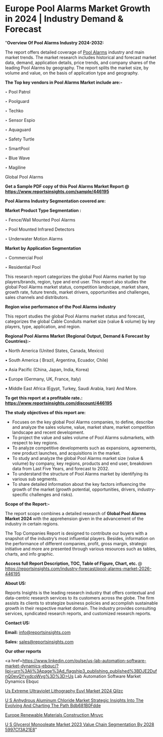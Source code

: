 # Europe Pool Alarms Market Growth in 2024 | Industry Demand & Forecast

"<strong>Overview Of Pool Alarms Industry 2024-2032:</strong>

The report offers detailed coverage of <a href=https://www.reportsinsights.com/sample/446195>Pool Alarms</a> industry and main market trends. The market research includes historical and forecast market data, demand, application details, price trends, and company shares of the leading Pool Alarms by geography. The report splits the market size, by volume and value, on the basis of application type and geography.

<strong>The Top key vendors in Pool Alarms Market include are:- </strong>

‣ Pool Patrol

‣ Poolguard

‣ Techko

‣ Sensor Espio

‣ Aquaguard

‣ Safety Turtle

‣ SmartPool

‣ Blue Wave

‣ Magiline

Global Pool Alarms

<strong>Get a Sample PDF copy of this Pool Alarms Market Report </strong><strong>@ <a href=https://www.reportsinsights.com/sample/446195 style=color:#0000ff;>https://www.reportsinsights.com/sample/446195</a> </strong>

<strong>Pool Alarms Industry Segmentation covered are:</strong>

<strong>Market Product Type Segmentation :</strong>

‣ Fence/Wall Mounted Pool Alarms

‣ Pool Mounted Infrared Detectors

‣ Underwater Motion Alarms

<strong>Market by Application Segmentation</strong>

‣ Commercial Pool

‣ Residential Pool

This research report categorizes the global Pool Alarms market by top players/brands, region, type and end user. This report also studies the global Pool Alarms market status, competition landscape, market share, growth rate, future trends, market drivers, opportunities and challenges, sales channels and distributors.

<strong>Region wise performance of the Pool Alarms industry</strong><strong> </strong>

This report studies the global Pool Alarms market status and forecast, categorizes the global Cable Conduits market size (value &amp; volume) by key players, type, application, and region. 

<strong>Regional Pool Alarms Market (Regional Output, Demand &amp; Forecast by Countries):-</strong>

• North America (United States, Canada, Mexico)

• South America ( Brazil, Argentina, Ecuador, Chile)

• Asia Pacific (China, Japan, India, Korea)

• Europe (Germany, UK, France, Italy)

• Middle East Africa (Egypt, Turkey, Saudi Arabia, Iran) And More.

<strong>To get this report at a profitable rate.: <a href=https://www.reportsinsights.com/discount/446195 style=color:#0000ff;>https://www.reportsinsights.com/discount/446195</a></strong>

<strong>The study objectives of this report are:</strong>
<ul>
  <li>Focuses on the key global Pool Alarms companies, to define, describe and analyze the sales volume, value, market share, market competition landscape and recent development.</li>
  <li>To project the value and sales volume of Pool Alarms submarkets, with respect to key regions.</li>
  <li>To analyze competitive developments such as expansions, agreements, new product launches, and acquisitions in the market.</li>
  <li>To study and analyze the global Pool Alarms market size (value &amp; volume) by company, key regions, products and end user, breakdown data from Last Five Years, and forecast to 2032.</li>
  <li>To understand the structure of Pool Alarms market by identifying its various sub segments.</li>
  <li>To share detailed information about the key factors influencing the growth of the market (growth potential, opportunities, drivers, industry-specific challenges and risks).</li>
</ul>
<strong>Scope of the Report:-</strong><strong> </strong>

The report scope combines a detailed research of <strong>Global Pool Alarms Market 2024 </strong>with the apprehension given in the advancement of the industry in certain regions.

The Top Companies Report is designed to contribute our buyers with a snapshot of the industry’s most influential players. Besides, information on the performance of different companies, profit, gross margin, strategic initiative and more are presented through various resources such as tables, charts, and info graphic.

<strong>Access full Report Description, TOC, Table of Figure, Chart, etc. </strong>@   <a href=https://reportsinsights.com/industry-forecast/pool-alarms-market-2026-446195 style=color:#0000ff;>https://reportsinsights.com/industry-forecast/pool-alarms-market-2026-446195</a>

<strong>About US:</strong>

Reports Insights is the leading research industry that offers contextual and data-centric research services to its customers across the globe. The firm assists its clients to strategize business policies and accomplish sustainable growth in their respective market domain. The industry provides consulting services, syndicated research reports, and customized research reports.

<strong>Contact US:</strong>

<p class=""""><b>Email:</b> <a href=mailto:info@reportsinsights.com>info@reportsinsights.com</a></p>
<p class=""""><b>Sales:</b> <a href=mailto:sales@reportsinsights.com>sales@reportsinsights.com</a></p>

<strong>Our other reports</strong>

<a href=https://www.linkedin.com/pulse/us-lab-automation-software-market-dynamics-ebquc/?lipi=urn%3Ali%3Apage%3Ad_flagship3_publishing_published%3BDJE2DufnQ0eyQYvxdcoWvg%3D%3D>Us Lab Automation Software Market Dynamics Ebquc</a>

<a href=https://www.linkedin.com/pulse/us-extreme-ultraviolet-lithography-euvl-market-2024-qilzc/>Us Extreme Ultraviolet Lithography Euvl Market 2024 Qilzc</a>

<a href=https://medium.com/@singhaakesh50/u-s-anhydrous-aluminum-chloride-market-strategic-insights-into-the-evolving-and-charting-the-path-bdb681b0fdde>U S Anhydrous Aluminum Chloride Market Strategic Insights Into The Evolving And Charting The Path Bdb681B0Fdde</a>

<a href=https://www.linkedin.com/pulse/europe-renewable-materials-construction-mruyc/>Europe Renewable Materials Construction Mruyc</a>

<a href=https://medium.com/@swatiga40/u-s-glycerol-monooleate-market-2023-value-chain-segmentation-by-2028-5997cf3a21e8>U S Glycerol Monooleate Market 2023 Value Chain Segmentation By 2028 5997Cf3A21E8</a>"
